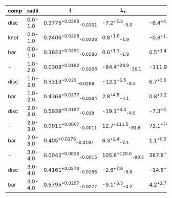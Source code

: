 |comp|radii| f | L<sub>x</sub> | L<sub>y</sub> | L<sub>z</sub> | angle | w<sub>x</sub> | w<sub>y</sub> | w<sub>z</sub> |
|---|---|---| ---| --- | ---| --- | --- | --- | --- |
|disc|0.0-1.0|0.3775<sup>+0.0298</sup><sub>-0.0261</sub>|-7.2<sup>+5.3</sup><sub>-5.0</sub>|-6.4<sup>+4.7</sup><sub>-4.0</sub>|-118.9<sup>+5.5</sup><sub>-5.1</sub>|35.7<sup>+21.2</sup><sub>-23.8</sub>|67.2<sup>+4.8</sup><sub>-4.3</sub>|66.5<sup>+4.7</sup><sub>-4.5</sub>|38.7<sup>+4.3</sup><sub>-4.1</sub>|
|knot|0.0-1.0|0.2406<sup>+0.0208</sup><sub>-0.0228</sub>|0.8<sup>+1.6</sup><sub>-1.9</sub>|-0.8<sup>+1.3</sup><sub>-1.4</sub>|-3.3<sup>+2.5</sup><sub>-1.9</sub>|27.0<sup>+3.6</sup><sub>-3.4</sub>|34.2<sup>+3.2</sup><sub>-2.4</sub>|10.6<sup>+0.8</sup><sub>-0.4</sub>|19.9<sup>+3.3</sup><sub>-2.4</sub>|
|bar|0.0-1.0|0.3823<sup>+0.0291</sup><sub>-0.0286</sub>|0.6<sup>+1.1</sup><sub>-1.9</sub>|0.5<sup>+1.4</sup><sub>-2.0</sub>|-0.6<sup>+1.9</sup><sub>-0.8</sub>|48.4<sup>+4.7</sup><sub>-4.9</sub>|100.5<sup>+5.4</sup><sub>-4.7</sub>|66.6<sup>+4.8</sup><sub>-4.2</sub>|53.6<sup>+4.3</sup><sub>-3.5</sub>|
|-|1.0-2.0|0.0308<sup>+0.0162</sup><sub>-0.0168</sub>|-84.4<sup>+29.9</sup><sub>-36.1</sub>|-111.9<sup>+16.5</sup><sub>-31.9</sub>|-16.7<sup>+14.7</sup><sub>-13.4</sub>|31.4<sup>+12.1</sup><sub>-23.9</sub>|56.1<sup>+21.8</sup><sub>-38.3</sub>|14.9<sup>+7.4</sup><sub>-3.7</sub>|21.5<sup>+15.9</sup><sub>-8.9</sub>|
|disc|1.0-2.0|0.5313<sup>+0.029</sup><sub>-0.0299</sub>|-12.1<sup>+6.5</sup><sub>-6.3</sub>|6.7<sup>+3.9</sup><sub>-4.5</sub>|-130.2<sup>+6.7</sup><sub>-6.8</sub>|77.3<sup>+6.9</sup><sub>-7.0</sub>|123.6<sup>+4.9</sup><sub>-4.4</sub>|102.9<sup>+3.8</sup><sub>-3.6</sub>|120.4<sup>+4.8</sup><sub>-4.6</sub>|
|bar|1.0-2.0|0.4368<sup>+0.0277</sup><sub>-0.0284</sub>|2.8<sup>+4.5</sup><sub>-4.1</sub>|0.8<sup>+1.2</sup><sub>-1.2</sub>|-37.5<sup>+5.1</sup><sub>-5.2</sub>|59.1<sup>+1.7</sup><sub>-1.6</sub>|66.0<sup>+5.4</sup><sub>-4.9</sub>|16.8<sup>+1.5</sup><sub>-1.4</sub>|75.1<sup>+3.8</sup><sub>-3.7</sub>|
|disc|2.0-3.0|0.5939<sup>+0.0197</sup><sub>-0.018</sub>|-19.1<sup>+4.3</sup><sub>-4.5</sub>|-7.3<sup>+2.5</sup><sub>-2.4</sub>|-266.2<sup>+5.7</sup><sub>-5.5</sub>|81.0<sup>+1.6</sup><sub>-1.6</sub>|157.8<sup>+3.1</sup><sub>-3.0</sub>|111.0<sup>+2.4</sup><sub>-2.0</sub>|183.8<sup>+3.6</sup><sub>-3.6</sub>|
|-|2.0-3.0|0.0011<sup>+0.0007</sup><sub>-0.0011</sub>|12.7<sup>+111.5</sup><sub>-91.6</sub>|72.1<sup>+70.2</sup><sub>-46.4</sub>|-47.3<sup>+59.2</sup><sub>-63.2</sub>|61.9<sup>+20.6</sup><sub>-16.6</sub>|16.5<sup>+8.7</sup><sub>-3.9</sub>|17.0<sup>+9.2</sup><sub>-4.1</sub>|12.6<sup>+3.6</sup><sub>-1.6</sub>|
|bar|2.0-3.0|0.405<sup>+0.0178</sup><sub>-0.0197</sub>|6.3<sup>+2.4</sup><sub>-2.1</sub>|1.1<sup>+0.9</sup><sub>-1.0</sub>|-76.6<sup>+5.3</sup><sub>-4.7</sub>|73.0<sup>+0.6</sup><sub>-0.6</sub>|111.7<sup>+3.8</sup><sub>-3.2</sub>|24.5<sup>+1.6</sup><sub>-1.7</sub>|111.0<sup>+4.1</sup><sub>-3.2</sub>|
|-|3.0-4.0|0.0042<sup>+0.0016</sup><sub>-0.0015</sub>|105.8<sup>+120.0</sup><sub>-99.5</sub>|387.8<sup>+36.3</sup><sub>-22.2</sub>|-279.8<sup>+18.3</sup><sub>-14.1</sub>|43.2<sup>+17.0</sup><sub>-15.4</sub>|13.6<sup>+5.5</sup><sub>-2.3</sub>|20.6<sup>+11.6</sup><sub>-6.6</sub>|15.4<sup>+4.9</sup><sub>-2.7</sub>|
|disc|3.0-4.0|0.4161<sup>+0.0278</sup><sub>-0.0256</sub>|-2.6<sup>+7.8</sup><sub>-6.8</sub>|-14.8<sup>+4.4</sup><sub>-4.0</sub>|-438.4<sup>+10.8</sup><sub>-10.6</sub>|82.3<sup>+2.0</sup><sub>-1.9</sub>|180.5<sup>+5.0</sup><sub>-4.5</sub>|113.2<sup>+3.2</sup><sub>-2.7</sub>|241.1<sup>+6.2</sup><sub>-6.4</sub>|
|bar|3.0-4.0|0.5795<sup>+0.0257</sup><sub>-0.0277</sub>|-9.1<sup>+3.3</sup><sub>-4.2</sub>|4.2<sup>+1.7</sup><sub>-1.9</sub>|-385.3<sup>+8.6</sup><sub>-9.1</sub>|76.4<sup>+1.4</sup><sub>-1.4</sub>|100.5<sup>+3.7</sup><sub>-3.1</sub>|43.2<sup>+1.7</sup><sub>-1.3</sub>|262.9<sup>+5.0</sup><sub>-4.8</sub>|
